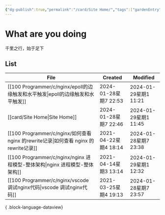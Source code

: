```yaml
---
{"dg-publish":true,"permalink":"/card/Site Home/","tags":["gardenEntry"],"noteIcon":"","created":"2024-01-28T22:46:43.745+08:00"}
---
```



# What are you doing

千里之行，始于足下

## List

| File                                                                       | Created             | Modified            |
| -------------------------------------------------------------------------- | ------------------- | ------------------- |
| [[100 Programmer/c/nginx/epoll的边缘触发和水平触发\|epoll的边缘触发和水平触发]]             | 2024-01-28星期7 22:53 | 2024-01-29星期1 11:21 |
| [[card/Site Home\|Site Home]]                                           | 2024-01-28星期7 22:46 | 2024-01-29星期1 11:45 |
| [[100 Programmer/c/nginx/如何查看 nginx 的rewrite记录\|如何查看 nginx 的rewrite记录]] | 2021-04-22星期4 18:14 | 2024-01-28星期7 23:38 |
| [[100 Programmer/c/nginx/nginx 进程模型-整体架构\|nginx 进程模型-整体架构]]             | 2021-04-14星期3 13:14 | 2024-01-29星期1 12:32 |
| [[100 Programmer/c/nginx/vscode 调试nginx代码\|vscode 调试nginx代码]]           | 2021-03-25星期4 19:13 | 2024-01-28星期7 23:57 |

{ .block-language-dataview}